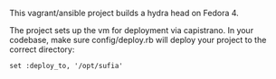 This vagrant/ansible project builds a hydra head on Fedora 4.

The project sets up the vm for deployment via capistrano. In your codebase, make sure config/deploy.rb will deploy your project to the correct directory:
```
set :deploy_to, '/opt/sufia'
```
 
